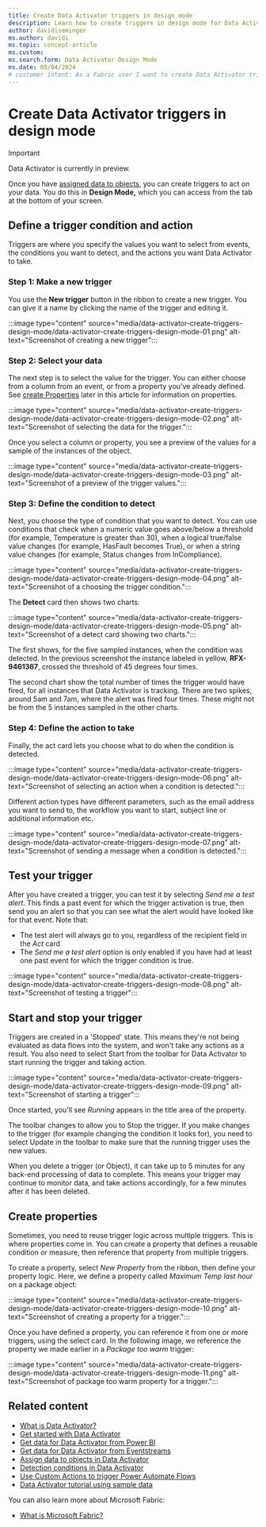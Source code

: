 ```yaml
---
title: Create Data Activator triggers in design mode
description: Learn how to create triggers in design mode for Data Activator, take action on your data, and automate workflows.
author: davidiseminger
ms.author: davidi
ms.topic: concept-article
ms.custom: 
ms.search.form: Data Activator Design Mode
ms.date: 09/04/2024
# customer intent: As a Fabric user I want to create Data Activator triggers in design mode.
---
```


# Create Data Activator triggers in design mode

> [!IMPORTANT]
> Data Activator is currently in preview.

Once you have [assigned data to objects](data-activator-assign-data-objects.md#assign-data-to-objects-in-data-activator), you can create triggers to act on your data. You do this in **Design Mode,** which you can access from the tab at the bottom of your screen.

## Define a trigger condition and action

Triggers are where you specify the values you want to select from events, the conditions you want to detect, and the actions you want Data Activator to take.

### Step 1: Make a new trigger

You use the **New trigger** button in the ribbon to create a new trigger. You can give it a name by clicking the name of the trigger and editing it.

:::image type="content" source="media/data-activator-create-triggers-design-mode/data-activator-create-triggers-design-mode-01.png" alt-text="Screenshot of creating a new trigger":::

### Step 2: Select your data

The next step is to select the value for the trigger. You can either choose from a column from an event, or from a property you’ve already defined. See [create Properties](#create-properties) later in this article for information on properties.

:::image type="content" source="media/data-activator-create-triggers-design-mode/data-activator-create-triggers-design-mode-02.png" alt-text="Screenshot of selecting the data for the trigger.":::

Once you select a column or property, you see a preview of the values for a sample of the instances of the object.

:::image type="content" source="media/data-activator-create-triggers-design-mode/data-activator-create-triggers-design-mode-03.png" alt-text="Screenshot of a preview of the trigger values.":::

### Step 3: Define the condition to detect

Next, you choose the type of condition that you want to detect. You can use conditions that check when a numeric value goes above/below a threshold (for example, Temperature is greater than 30), when a logical true/false value changes (for example, HasFault becomes True), or when a string value changes (for example, Status changes from InCompliance).

:::image type="content" source="media/data-activator-create-triggers-design-mode/data-activator-create-triggers-design-mode-04.png" alt-text="Screenshot of a choosing the trigger condition.":::

The **Detect** card then shows two charts:

:::image type="content" source="media/data-activator-create-triggers-design-mode/data-activator-create-triggers-design-mode-05.png" alt-text="Screenshot of a detect card showing two charts.":::

The first shows, for the five sampled instances, when the condition was detected. In the previous screenshot the instance labeled in yellow, **RFX-9461367**, crossed the threshold of 45 degrees four times. 

The second chart show the total number of times the trigger would have fired, for all instances that Data Activator is tracking. There are two spikes, around 5am and 7am, where the alert was fired four times. These might not be from the 5 instances sampled in the other charts.

### Step 4: Define the action to take

Finally, the act card lets you choose what to do when the condition is detected.

:::image type="content" source="media/data-activator-create-triggers-design-mode/data-activator-create-triggers-design-mode-06.png" alt-text="Screenshot of selecting an action when a condition is detected.":::

Different action types have different parameters, such as the email address you want to send to, the workflow you want to start, subject line or additional information etc.

:::image type="content" source="media/data-activator-create-triggers-design-mode/data-activator-create-triggers-design-mode-07.png" alt-text="Screenshot of sending a message when a condition is detected.":::

## Test your trigger

After you have created a trigger, you can test it by selecting *Send me a test alert*. This finds a past event for which the trigger activation is true, then send you an alert so that you can see what the alert would have looked like for that event. Note that:

* The test alert will always go to you, regardless of the recipient field in the *Act* card
* The *Send me a test alert* option is only enabled if you have had at least one past event for which the trigger condition is true.

:::image type="content" source="media/data-activator-create-triggers-design-mode/data-activator-create-triggers-design-mode-08.png" alt-text="Screenshot of testing a trigger":::


## Start and stop your trigger

Triggers are created in a 'Stopped' state. This means they're not being evaluated as data flows into the system, and won't take any actions as a result. You also need to select Start from the toolbar for Data Activator to start running the trigger and taking action. 

:::image type="content" source="media/data-activator-create-triggers-design-mode/data-activator-create-triggers-design-mode-09.png" alt-text="Screenshot of starting a trigger":::

Once started, you'll see *Running* appears in the title area of the property.

The toolbar changes to allow you to Stop the trigger. If you make changes to the trigger (for example changing the condition it looks for), you need to select Update in the toolbar to make sure that the running trigger uses the new values.

When you delete a trigger (or Object), it can take up to 5 minutes for any back-end processing of data to complete. This means your trigger may continue to monitor data, and take actions accordingly, for a few minutes after it has been deleted.

## Create properties

Sometimes, you need to reuse trigger logic across multiple triggers. This is where properties come in. You can create a property that defines a reusable condition or measure, then reference that property from multiple triggers.

To create a property, select *New Property* from the ribbon, then define your property logic. Here, we define a property called *Maximum Temp last hour* on a package object:

:::image type="content" source="media/data-activator-create-triggers-design-mode/data-activator-create-triggers-design-mode-10.png" alt-text="Screenshot of creating a property for a trigger.":::

Once you have defined a property, you can reference it from one or more triggers, using the select card. In the following image, we reference the property we made earlier in a *Package too warm* trigger:

:::image type="content" source="media/data-activator-create-triggers-design-mode/data-activator-create-triggers-design-mode-11.png" alt-text="Screenshot of package too warm property for a trigger.":::

## Related content

* [What is Data Activator?](data-activator-introduction.md)
* [Get started with Data Activator](data-activator-get-started.md)
* [Get data for Data Activator from Power BI](data-activator-get-data-power-bi.md)
* [Get data for Data Activator from Eventstreams](data-activator-get-data-eventstreams.md)
* [Assign data to objects in Data Activator](data-activator-assign-data-objects.md)
* [Detection conditions in Data Activator](data-activator-detection-conditions.md)
* [Use Custom Actions to trigger Power Automate Flows](data-activator-trigger-power-automate-flows.md)
* [Data Activator tutorial using sample data](data-activator-tutorial.md)

You can also learn more about Microsoft Fabric:

* [What is Microsoft Fabric?](../get-started/microsoft-fabric-overview.md)
